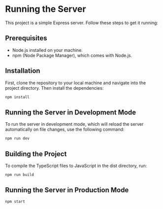 # Running the Server

This project is a simple Express server. Follow these steps to get it running:

## Prerequisites

- Node.js installed on your machine.
- npm (Node Package Manager), which comes with Node.js.

## Installation

First, clone the repository to your local machine and navigate into the project directory. Then install the dependencies:

```sh
npm install
```

## Running the Server in Development Mode

To run the server in development mode, which will reload the server automatically on file changes, use the following command:

```sh
npm run dev
```

## Building the Project

To compile the TypeScript files to JavaScript in the dist directory, run:

```sh
npm run build
```

## Running the Server in Production Mode

```sh
npm start
```
